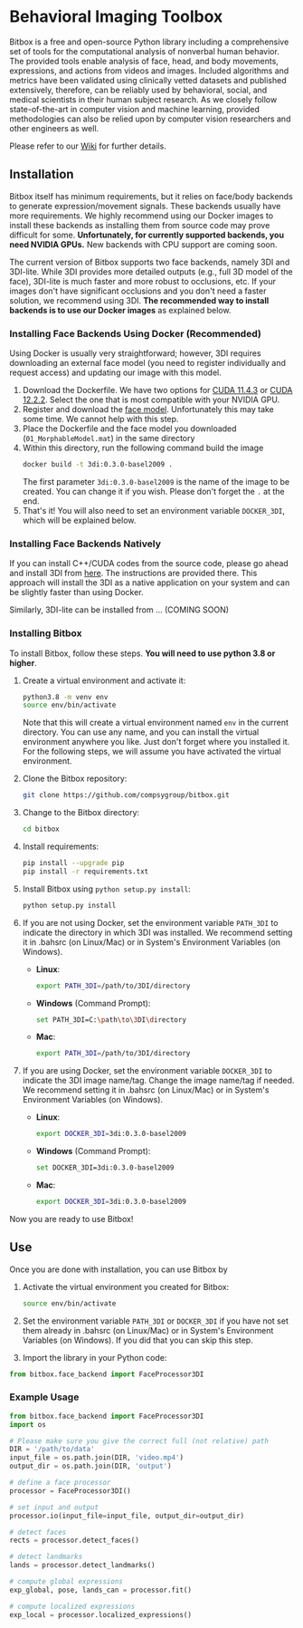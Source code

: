 # Behavioral Imaging Toolbox

Bitbox is a free and open-source Python library including a comprehensive set of tools for the computational analysis of nonverbal human behavior. The provided tools enable analysis of face, head, and body movements, expressions, and actions from videos and images. Included algorithms and metrics have been validated using clinically vetted datasets and published extensively, therefore, can be reliably used by behavioral, social, and medical scientists in their human subject research. As we closely follow state-of-the-art in computer vision and machine learning, provided methodologies can also be relied upon by computer vision researchers and other engineers as well.

Please refer to our [Wiki](https://github.com/compsygroup/bitbox/wiki) for further details.

## Installation

Bitbox itself has minimum requirements, but it relies on face/body backends to generate expression/movement signals. These backends usually have more requirements. We highly recommend using our Docker images to install these backends as installing them from source code may prove difficult for some. **Unfortunately, for currently supported backends, you need NVIDIA GPUs.** New backends with CPU support are coming soon. 

The current version of Bitbox supports two face backends, namely 3DI and 3DI-lite. While 3DI provides more detailed outputs (e.g., full 3D model of the face), 3DI-lite is much faster and more robust to occlusions, etc. If your images don't have significant occlusions and you don't need a faster solution, we recommend using 3DI. **The recommended way to install backends is to use our Docker images** as explained below. 

### Installing Face Backends Using Docker (Recommended)
Using Docker is usually very straightforward; however, 3DI requires downloading an external face model (you need to register individually and request access) and updating our image with this model.

1. Download the Dockerfile. We have two options for [CUDA 11.4.3](https://raw.githubusercontent.com/compsygroup/bitbox/refs/heads/main/docker/cuda11.4_cv4.5/Dockerfile) or [CUDA 12.2.2](https://raw.githubusercontent.com/compsygroup/bitbox/refs/heads/main/docker/cuda12.2_cv4.8/Dockerfile). Select the one that is most compatible with your NVIDIA GPU.
2. Register and download the [face model](https://faces.dmi.unibas.ch/bfm/index.php?nav=1-2&id=downloads). Unfortunately this may take some time. We cannot help with this step.
3. Place the Dockerfile and the face model you downloaded (`01_MorphableModel.mat`) in the same directory
4. Within this directory, run the following command build the image
    ```bash
    docker build -t 3di:0.3.0-basel2009 . 
    ```
    The first parameter `3di:0.3.0-basel2009` is the name of the image to be created. You can change it if you wish. Please don't forget the `.` at the end. 
5. That's it! You will also need to set an environment variable `DOCKER_3DI`, which will be explained below.

### Installing Face Backends Natively
If you can install C++/CUDA codes from the source code, please go ahead and install 3DI from [here](https://github.com/compsygroup/3DI). The instructions are provided there. This approach will install the 3DI as a native application on your system and can be slightly faster than using Docker.

Similarly, 3DI-lite can be installed from ... (COMING SOON)

### Installing Bitbox
To install Bitbox, follow these steps. **You will need to use python 3.8 or higher**. 

1. Create a virtual environment and activate it:
    ```bash
    python3.8 -m venv env
    source env/bin/activate
    ```
    Note that this will create a virtual environment named `env` in the current directory. You can use any name, and you can install the virtual environment anywhere you like. Just don't forget where you installed it. For the following steps, we will assume you have activated the virtual environment.

2. Clone the Bitbox repository:
    ```bash
    git clone https://github.com/compsygroup/bitbox.git
    ```

3. Change to the Bitbox directory:
    ```bash
    cd bitbox
    ```

4. Install requirements:
    ```bash
    pip install --upgrade pip
    pip install -r requirements.txt
    ```

5. Install Bitbox using `python setup.py install`:
    ```bash
    python setup.py install
    ```

6. If you are not using Docker, set the environment variable `PATH_3DI` to indicate the directory in which 3DI was installed. We recommend setting it in .bahsrc (on Linux/Mac) or in System's Environment Variables (on Windows).

    - **Linux**:
      ```bash
      export PATH_3DI=/path/to/3DI/directory
      ```

    - **Windows** (Command Prompt):
      ```bash
      set PATH_3DI=C:\path\to\3DI\directory
      ```

    - **Mac**:
      ```bash
      export PATH_3DI=/path/to/3DI/directory
      ```

7. If you are using Docker, set the environment variable `DOCKER_3DI` to indicate the 3DI image name/tag. Change the image name/tag if needed. We recommend setting it in .bahsrc (on Linux/Mac) or in System's Environment Variables (on Windows).

    - **Linux**:
      ```bash
      export DOCKER_3DI=3di:0.3.0-basel2009
      ```

    - **Windows** (Command Prompt):
      ```bash
      set DOCKER_3DI=3di:0.3.0-basel2009
      ```

    - **Mac**:
      ```bash
      export DOCKER_3DI=3di:0.3.0-basel2009
      ```

Now you are ready to use Bitbox!

## Use

Once you are done with installation, you can use Bitbox by

1. Activate the virtual environment you created for Bitbox:
    ```bash
    source env/bin/activate
    ```
2. Set the environment variable `PATH_3DI` or `DOCKER_3DI` if you have not set them already in .bahsrc (on Linux/Mac) or in System's Environment Variables (on Windows). If you did that you can skip this step.

3. Import the library in your Python code:
 ```python
from bitbox.face_backend import FaceProcessor3DI
 ```

### Example Usage

 ```python
from bitbox.face_backend import FaceProcessor3DI
import os

# Please make sure you give the correct full (not relative) path
DIR = '/path/to/data'
input_file = os.path.join(DIR, 'video.mp4') 
output_dir = os.path.join(DIR, 'output')

# define a face processor
processor = FaceProcessor3DI()

# set input and output
processor.io(input_file=input_file, output_dir=output_dir)

# detect faces
rects = processor.detect_faces()

# detect landmarks
lands = processor.detect_landmarks()

# compute global expressions
exp_global, pose, lands_can = processor.fit()

# compute localized expressions
exp_local = processor.localized_expressions()
 ```

